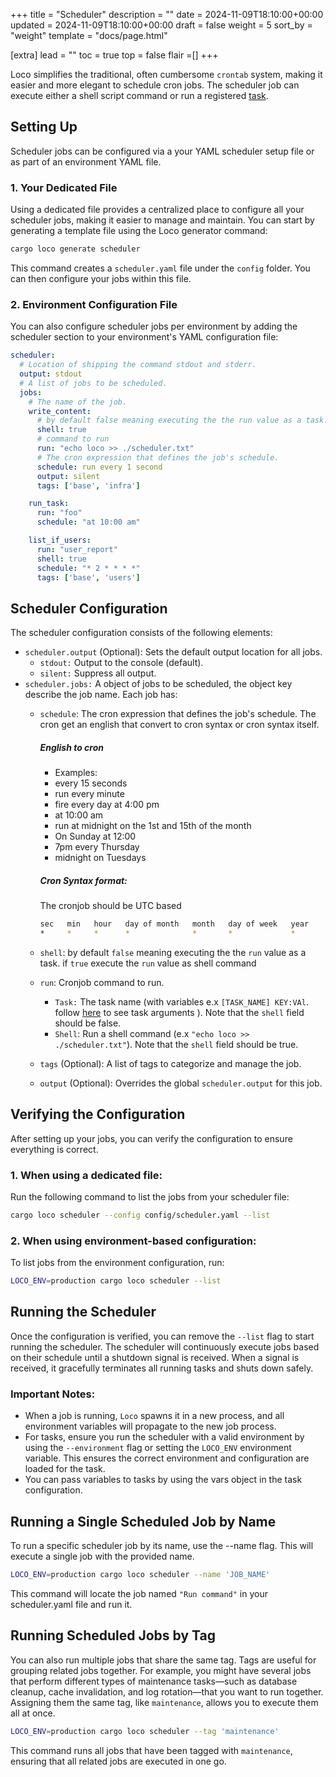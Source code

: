 +++
title = "Scheduler"
description = ""
date = 2024-11-09T18:10:00+00:00
updated = 2024-11-09T18:10:00+00:00
draft = false
weight = 5
sort_by = "weight"
template = "docs/page.html"

[extra]
lead = ""
toc = true
top = false
flair =[]
+++


Loco simplifies the traditional, often cumbersome `crontab` system, making it easier and more elegant to schedule cron jobs. The scheduler job can execute either a shell script command or run a registered [task](@/docs/processing/task.md).


## Setting Up
Scheduler jobs can be configured via a your YAML scheduler setup file or as part of an environment YAML file.


### 1. Your Dedicated File
Using a dedicated file provides a centralized place to configure all your scheduler jobs, making it easier to manage and maintain. You can start by generating a template file using the Loco generator command:

```sh
cargo loco generate scheduler
```

This command creates a `scheduler.yaml` file under the `config` folder. You can then configure your jobs within this file.

### 2. Environment Configuration File
You can also configure scheduler jobs per environment by adding the scheduler section to your environment's YAML configuration file:

<!-- <snip id="configuration-scheduler" inject_from="code" template="yaml"> -->
```yaml
scheduler:
  # Location of shipping the command stdout and stderr.
  output: stdout
  # A list of jobs to be scheduled.
  jobs:
    # The name of the job.
    write_content:
      # by default false meaning executing the the run value as a task. if true execute the run value as shell command
      shell: true
      # command to run
      run: "echo loco >> ./scheduler.txt"
      # The cron expression that defines the job's schedule. 
      schedule: run every 1 second
      output: silent
      tags: ['base', 'infra']

    run_task:
      run: "foo"
      schedule: "at 10:00 am"

    list_if_users:
      run: "user_report"
      shell: true
      schedule: "* 2 * * * *"
      tags: ['base', 'users']
```
<!-- </snip> -->


## Scheduler Configuration

The scheduler configuration consists of the following elements:

* `scheduler.output` (Optional): Sets the default output location for all jobs.
    * `stdout:` Output to the console (default).
    * `silent:` Suppress all output.
* `scheduler.jobs:` A object of jobs to be scheduled, the object key describe the job name. Each job has:
    * `schedule`: The cron expression that defines the job's schedule. 
        The cron get an english that convert to cron syntax or cron syntax itself. 

        ##### ***English to cron***
        * Examples:
        * every 15 seconds
        * run every minute
        * fire every day at 4:00 pm
        * at 10:00 am
        * run at midnight on the 1st and 15th of the month
        * On Sunday at 12:00
        * 7pm every Thursday
        * midnight on Tuesdays

        ##### ***Cron Syntax format:***
        The cronjob should be UTC based
        ```sh
        sec   min   hour   day of month   month   day of week   year
        *     *     *      *              *       *             *
        ```
    * `shell`: by default `false` meaning executing the the `run` value as a task. if `true` execute the `run` value as shell command
    * `run`: Cronjob command to run. 
        * `Task:` The task name (with variables e.x `[TASK_NAME] KEY:VAl`. follow [here](@/docs/processing/task.md) to see task arguments ). Note that the `shell` field should be false.
        * `Shell`: Run a shell command (e.x `"echo loco >> ./scheduler.txt"`). Note that the `shell` field should be true.
    * `tags` (Optional): A list of tags to categorize and manage the job.
    * `output` (Optional): Overrides the global `scheduler.output` for this job.


## Verifying the Configuration
After setting up your jobs, you can verify the configuration to ensure everything is correct.

### 1. When using a dedicated file:
Run the following command to list the jobs from your scheduler file:
<!-- <snip id="scheduler-list-from-file-command" inject_from="yaml"  template="sh"> -->
```sh
cargo loco scheduler --config config/scheduler.yaml --list
```
<!-- </snip> -->

### 2. When using environment-based configuration:
To list jobs from the environment configuration, run:
<!-- <snip id="scheduler-list-from-env-setting-command" inject_from="yaml"  template="sh"> -->
```sh
LOCO_ENV=production cargo loco scheduler --list
```
<!-- </snip> -->


## Running the Scheduler
Once the configuration is verified, you can remove the `--list` flag to start running the scheduler. The scheduler will continuously execute jobs based on their schedule until a shutdown signal is received. When a signal is received, it gracefully terminates all running tasks and shuts down safely.

### Important Notes:
* When a job is running, `Loco` spawns it in a new process, and all environment variables will propagate to the new job process.
* For tasks, ensure you run the scheduler with a valid environment by using the `--environment` flag or setting the `LOCO_ENV` environment variable. This ensures the correct environment and configuration are loaded for the task.
* You can pass variables to tasks by using the vars object in the task configuration.


## Running a Single Scheduled Job by Name
To run a specific scheduler job by its name, use the --name flag. This will execute a single job with the provided name.
<!-- <snip id="scheduler-run-job-by-name-command" inject_from="yaml"  template="sh"> -->
```sh
LOCO_ENV=production cargo loco scheduler --name 'JOB_NAME'
```
<!-- </snip> -->

This command will locate the job named `"Run command"` in your scheduler.yaml file and run it.

## Running Scheduled Jobs by Tag
You can also run multiple jobs that share the same tag. Tags are useful for grouping related jobs together. For example, you might have several jobs that perform different types of maintenance tasks—such as database cleanup, cache invalidation, and log rotation—that you want to run together. Assigning them the same tag, like `maintenance`, allows you to execute them all at once.
<!-- <snip id="scheduler-run-job-by-tag-command" inject_from="yaml"  template="sh"> -->
```sh
LOCO_ENV=production cargo loco scheduler --tag 'maintenance'
```
<!-- </snip> -->


This command runs all jobs that have been tagged with `maintenance`, ensuring that all related jobs are executed in one go.

